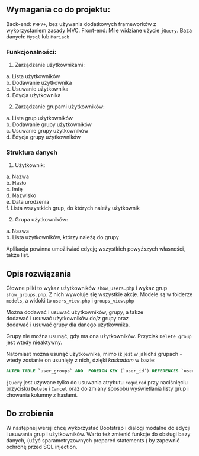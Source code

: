 ## Wymagania co do projektu:  

Back-end: `PHP7+`, bez używania dodatkowych frameworków z wykorzystaniem zasady MVC.
Front-end: Mile widziane użycie `jQuery`.
Baza danych: `Mysql` lub `Mariadb`


### Funkcjonalności:
 
1. Zarządzanie użytkownikami:
 
a. Lista użytkowników  
b. Dodawanie użytkownika  
c. Usuwanie użytkownika  
d. Edycja użytkownika  
 
2. Zarządzanie grupami użytkowników:
 
a. Lista grup użytkowników  
b. Dodawanie grupy użytkowników  
c. Usuwanie grupy użytkowników  
d. Edycja grupy użytkowników  

### Struktura danych
 
1. Użytkownik:

a. Nazwa  
b. Hasło  
c. Imię  
d. Nazwisko  
e. Data urodzenia  
f. Lista wszystkich grup, do których należy użytkownik  

2. Grupa użytkowników:

a. Nazwa  
b. Lista użytkowników, którzy należą do grupy
 
Aplikacja powinna umożliwiać edycję wszystkich powyższych własności, także list.  

## Opis rozwiązania

Głowne pliki to wykaz użytkowników `show_users.php` i wykaz grup `show_groups.php`.
Z nich wywołuje się wszystkie akcje.
Modele są w folderze `models`, a widoki to `users_view.php` i `groups_view.php`

Można dodawać i usuwać użytkowników, grupy, a także  
dodawać i usuwać użytkowników do/z grupy oraz  
dodawać i usuwać grupy dla danego użytkownika.  

Grupy nie można usunąć, gdy ma ona użytkowników. Przycisk `Delete group` jest wtedy nieaktywny.

Natomiast można usunąć użytkownika, mimo iż jest w jakichś grupach - wtedy zostanie on usunięty z nich, dzięki *kaskadom* w bazie:

```sql
ALTER TABLE `user_groups` ADD  FOREIGN KEY (`user_id`) REFERENCES `users`(`id`) ON DELETE CASCADE ON UPDATE CASCADE;
```

`jQuery` jest używane tylko do usuwania atrybutu `required` przy naciśnięciu przycisku `Delete` i `Cancel`
oraz do zmiany sposobu wyświetlania listy grup i chowania kolumny z hasłami.

## Do zrobienia

W następnej wersji chcę wykorzystać Bootstrap i dialogi modalne do edycji i usuwania grup i użytkowników. 
Warto też zmienić funkcje do obsługi bazy danych, (użyć sparametryzownych prepared statements ) 
by zapewnić ochronę przed SQL injection.
